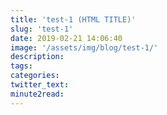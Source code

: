 ```yaml
---
title: 'test-1 (HTML TITLE)'
slug: 'test-1'
date: 2019-02-21 14:06:40
image: '/assets/img/blog/test-1/'
description:
tags:
categories:
twitter_text:
minute2read:
---
```

